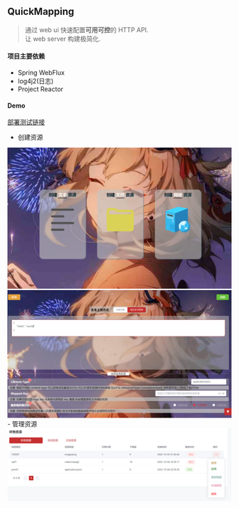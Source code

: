 ## QuickMapping
> 通过 web ui 快速配置**可用可控**的 HTTP API.  
> 让 web server 构建极简化.

#### 项目主要依赖  
- Spring WebFlux
- log4j2(日志)
- Project Reactor

#### Demo
[部署测试链接](https://lqservice.cn/resource)

- 创建资源
<img src="./docs/create_resource.png" alt="创建资源-演示图片">  
<img src="./docs/create_text_resource.png" alt="创建文本资源-演示图片">
- 管理资源
<img src="./docs/resource_manage.png" alt="管理资源-演示图片">